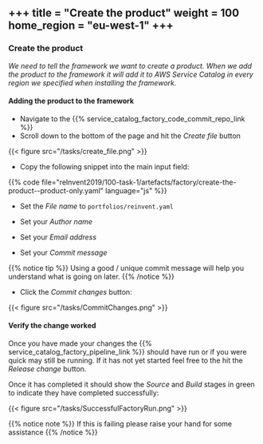 +++
title = "Create the product"
weight = 100
home_region = "eu-west-1"
+++
---

### Create the product

_We need to tell the framework we want to create a product. When we add the product to the framework it will add it to
AWS Service Catalog in every region we specified when installing the framework._  

#### Adding the product to the framework

- Navigate to the {{% service_catalog_factory_code_commit_repo_link %}}  
- Scroll down to the bottom of the page and hit the *Create file* button


{{< figure src="/tasks/create_file.png" >}}

- Copy the following snippet into the main input field:

 {{% code file="reInvent2019/100-task-1/artefacts/factory/create-the-product--product-only.yaml" language="js" %}}
 
- Set the *File name* to `portfolios/reinvent.yaml`

- Set your *Author name*
- Set your *Email address*
- Set your *Commit message*

{{% notice tip %}}
Using a good / unique commit message will help you understand what is going on later.
{{% /notice %}}


- Click the *Commit changes* button:

{{< figure src="/tasks/CommitChanges.png" >}}


#### Verify the change worked

Once you have made your changes the {{% service_catalog_factory_pipeline_link %}} should have run or if you were quick 
may still be running.  If it has not yet started feel free to the hit the *Release change* button.

Once it has completed it should show the *Source* and *Build* stages in green to indicate they have completed 
successfully:

{{< figure src="/tasks/SuccessfulFactoryRun.png" >}}

{{% notice note %}}
If this is failing please raise your hand for some assistance
{{% /notice %}}
